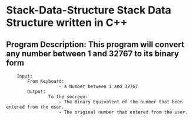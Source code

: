 Stack-Data-Structure
Stack Data Structure written in C++
====================




**Program Description: This program will convert any number between 1 and 32767 to its binary form**
-------------------
		Input:
			From Keyboard: 
						- a Number between 1 and 32767
			Output:
					To the secreen:
						- The Binary Equivalent of the number that been entered from the user.
						- The original number that entered from the user.
